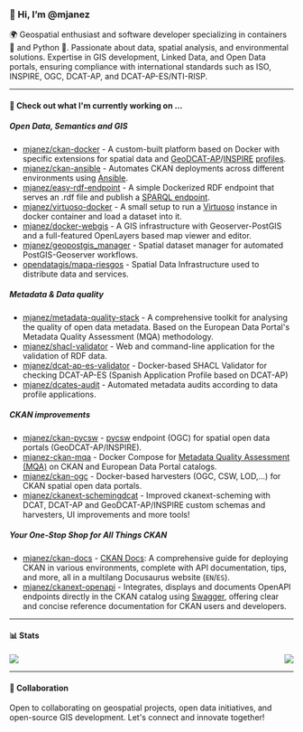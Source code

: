 ### 👋 Hi, I’m @mjanez
🌍 Geospatial enthusiast and software developer specializing in containers 🐋 and Python 🐍. Passionate about data, spatial analysis, and environmental solutions. Expertise in GIS development, Linked Data, and Open Data portals, ensuring compliance with international standards such as ISO, INSPIRE, OGC, DCAT-AP, and DCAT-AP-ES/NTI-RISP.

---
#### 👷 Check out what I'm currently working on ...
##### Open Data, Semantics and GIS
- [mjanez/ckan-docker](https://github.com/mjanez/ckan-docker) - A custom-built platform based on Docker with specific extensions for spatial data and [GeoDCAT-AP](https://github.com/SEMICeu/GeoDCAT-AP)/[INSPIRE](https://github.com/INSPIRE-MIF/technical-guidelines) [profiles](https://en.wikipedia.org/wiki/Geospatial_metadata).
- [mjanez/ckan-ansible](https://github.com/mjanez/ckan-ansible) - Automates CKAN deployments across different environments using [Ansible](https://www.ansible.com/).
- [mjanez/easy-rdf-endpoint](https://github.com/mjanez/easy-rdf-endpoint) - A simple Dockerized RDF endpoint that serves an .rdf file and publish a [SPARQL endpoint](https://www.w3.org/TR/2013/REC-sparql11-overview-20130321/).
- [mjanez/virtuoso-docker](https://github.com/mjanez/virtuoso-docker) - A small setup to run a [Virtuoso](https://virtuoso.openlinksw.com/) instance in docker container and load a dataset into it.
- [mjanez/docker-webgis](https://github.com/mjanez/docker-webgis) - A GIS infrastructure with Geoserver-PostGIS and a full-featured OpenLayers based map viewer and editor.
- [mjanez/geopostgis_manager](https://github.com/mjanez/geopostgis_manager) - Spatial dataset manager for automated PostGIS-Geoserver workflows.
- [opendatagis/mapa-riesgos](https://github.com/OpenDataGIS/mapa-riesgos) - Spatial Data Infrastructure used to distribute data and services.

##### Metadata & Data quality
- [mjanez/metadata-quality-stack](https://github.com/mjanez/metadata-quality-stack) - A comprehensive toolkit for analysing the quality of open data metadata. Based on the European Data Portal's Metadata Quality Assessment (MQA) methodology.
- [mjanez/shacl-validator](https://github.com/mjanez/shacl-validator) - Web and command-line application for the validation of RDF data.
- [mjanez/dcat-ap-es-validator](https://github.com/mjanez/dcat-ap-es-validator) -  Docker-based SHACL Validator for checking DCAT-AP-ES (Spanish Application Profile based on DCAT-AP)
- [mjanez/dcates-audit](https://github.com/mjanez/dcates-audit) - Automated metadata audits according to data profile applications.

##### CKAN improvements
- [mjanez/ckan-pycsw](https://github.com/mjanez/ckan-pycsw) - [pycsw](https://pycsw.org/) endpoint (OGC) for spatial open data portals (GeoDCAT-AP/INSPIRE).
- [mjanez-ckan-mqa](https://github.com/mjanez/ckan-mqa) - Docker Compose for [Metadata Quality Assessment (MQA)](https://data.europa.eu/mqa/methodology) on CKAN and European Data Portal catalogs.
- [mjanez/ckan-ogc](https://github.com/mjanez/ckan-ogc) - Docker-based harvesters (OGC, CSW, LOD,...) for CKAN spatial open data portals.
- [mjanez/ckanext-schemingdcat](https://github.com/mjanez/ckanext-schemingdcat) - Improved ckanext-scheming with DCAT, DCAT-AP and GeoDCAT-AP/INSPIRE custom schemas and harvesters, UI improvements and more tools!

##### Your One-Stop Shop for All Things CKAN
 - [mjanez/ckan-docs](https://github.com/mjanez/ckan-docs) - [CKAN Docs](https://mjanez.github.io/ckan-docs): A comprehensive guide for deploying CKAN in various environments, complete with API documentation, tips, and more, all in a multilang Docusaurus website (`EN`/`ES`).
- [mjanez/ckanext-openapi](https://github.com/mjanez/ckanext-openapi) - Integrates, displays and documents OpenAPI endpoints directly in the CKAN catalog using [Swagger](https://swagger.io/), offering clear and concise reference documentation for CKAN users and developers.
---

#### 📊 Stats

<picture>
  <source
    srcset="https://github-readme-stats-dusky-ten-36.vercel.app/api?username=mjanez&show_icons=true&theme=holi&border_color=668dc8&hide=stars&show=prs_merged_percentage&bg_color=00000000"
    media="(prefers-color-scheme: dark)"
  />
  <source
    srcset="https://github-readme-stats-dusky-ten-36.vercel.app/api?username=mjanez&show_icons=true&theme=shadow_blue&border_color=668dc8&hide=stars&show=prs_merged_percentage"
    media="(prefers-color-scheme: light), (prefers-color-scheme: no-preference)"
  />
  <img  align="right" src="https://github-readme-stats-dusky-ten-36.vercel.app/api?username=mjanez&hide=stars&show_icons=true&show=prs_merged_percentage" />
</picture>

<picture>
  <source
    srcset="https://github-readme-stats-dusky-ten-36.vercel.app/api/top-langs/?username=mjanez&show_icons=true&theme=holi&layout=compact&rank_icon=percentile&border_color=668dc8&langs_count=10&bg_color=00000000"
    media="(prefers-color-scheme: dark)"
  />
  <source
    srcset="https://github-readme-stats-dusky-ten-36.vercel.app/api/top-langs/?username=mjanez&show_icons=true&theme=shadow_blue&layout=compact&rank_icon=percentile&border_color=668dc8&langs_count=10"
    media="(prefers-color-scheme: light), (prefers-color-scheme: no-preference)"
  />
  <img src="https://github-readme-stats-dusky-ten-36.vercel.app/api/top-langs/?username=mjanez&show_icons=true&rank_icon=percentile&border_color=668dc8&langs_count=10" />
</picture>

---

#### 🤝 Collaboration
Open to collaborating on geospatial projects, open data initiatives, and open-source GIS development. Let's connect and innovate together!
